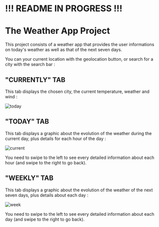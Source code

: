 # !!! README IN PROGRESS !!!

# The Weather App Project

This project consists of a weather app that provides the user informations on today's weather as well as that of the next seven days.

You can your current location with the geolocation button, or search for a city with the search bar :

## "CURRENTLY" TAB

This tab displays the chosen city, the current temperature, weather and wind :

![today](https://github.com/Claken/Piscine_Flutter/assets/51683861/355143ce-2134-43ce-abe2-66a150a17d6d)

## "TODAY" TAB

This tab displays a graphic about the evolution of the weather during the current day, plus details for each hour of the day  :

![current](https://github.com/Claken/Piscine_Flutter/assets/51683861/5fa8d66a-df7a-4d5a-9362-a2df89f4687c)

You need to swipe to the left to see every detailed information about each hour (and swipe to the right to go back).

## "WEEKLY" TAB

This tab displays a graphic about the evolution of the weather of the next seven days, plus details about each day :

![week](https://github.com/Claken/Piscine_Flutter/assets/51683861/d11298a3-2404-4f85-899a-bfb09b05bada)

You need to swipe to the left to see every detailed information about each day (and swipe to the right to go back).
